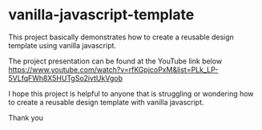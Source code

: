 # vanilla-javascript-template

This project basically demonstrates how to create a reusable design template using vanilla javascript.

The project presentation can be found at the YouTube link below
https://www.youtube.com/watch?v=rfKGpjcoPxM&list=PLk_LP-5VLfqFWh8X5HUTgSo2ivtUkVgob

I hope this project is helpful to anyone that is struggling or wondering how to create a reusable design template with vanilla javascript.

Thank you
